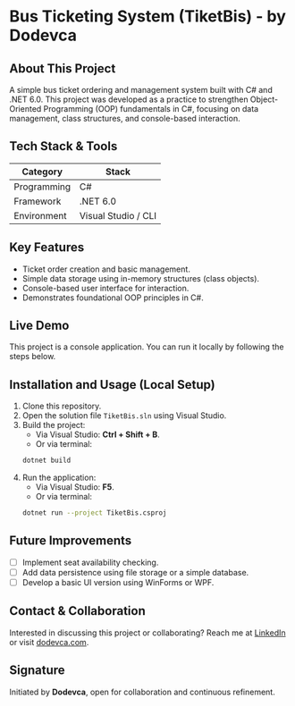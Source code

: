 # Bus Ticketing System (TiketBis) - by Dodevca

## About This Project
A simple bus ticket ordering and management system built with C# and .NET 6.0. This project was developed as a practice to strengthen Object-Oriented Programming (OOP) fundamentals in C#, focusing on data management, class structures, and console-based interaction.

## Tech Stack & Tools
| Category     | Stack                |
|--------------|----------------------|
| Programming  | C#                   |
| Framework    | .NET 6.0             |
| Environment  | Visual Studio / CLI  |

## Key Features
- Ticket order creation and basic management.
- Simple data storage using in-memory structures (class objects).
- Console-based user interface for interaction.
- Demonstrates foundational OOP principles in C#.

## Live Demo
This project is a console application. You can run it locally by following the steps below.

## Installation and Usage (Local Setup)
1. Clone this repository.
2. Open the solution file `TiketBis.sln` using Visual Studio.
3. Build the project:
    - Via Visual Studio: **Ctrl + Shift + B**.
    - Or via terminal:
    ```bash
    dotnet build
    ```
4. Run the application:
    - Via Visual Studio: **F5**.
    - Or via terminal:
    ```bash
    dotnet run --project TiketBis.csproj
    ```

## Future Improvements
- [ ] Implement seat availability checking.
- [ ] Add data persistence using file storage or a simple database.
- [ ] Develop a basic UI version using WinForms or WPF.

## Contact & Collaboration
Interested in discussing this project or collaborating?
Reach me at [LinkedIn](https://linkedin.com/in/dodevca) or visit [dodevca.com](https://dodevca.com).

## Signature
Initiated by **Dodevca**, open for collaboration and continuous refinement.
